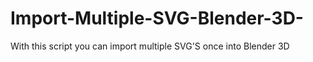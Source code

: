 # Import-Multiple-SVG-Blender-3D-
With this script you can import multiple SVG'S once into Blender 3D
